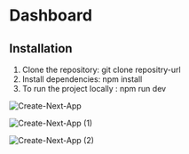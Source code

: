# Dashboard

## Installation

1. Clone the repository: git clone repositry-url
2. Install dependencies: npm install
3. To run the project locally : npm run dev

![Create-Next-App](https://github.com/shefali12-ab/Dashboard/assets/56781823/4e058e2d-6cad-4a5e-bec3-e3df55b45c36)
   
![Create-Next-App (1)](https://github.com/shefali12-ab/Dashboard/assets/56781823/7771c8c3-8321-45b5-a06d-0c9d70ee78f4)

![Create-Next-App (2)](https://github.com/shefali12-ab/Dashboard/assets/56781823/dcdb42c4-ff66-4259-ae94-b331bdc07b24)

